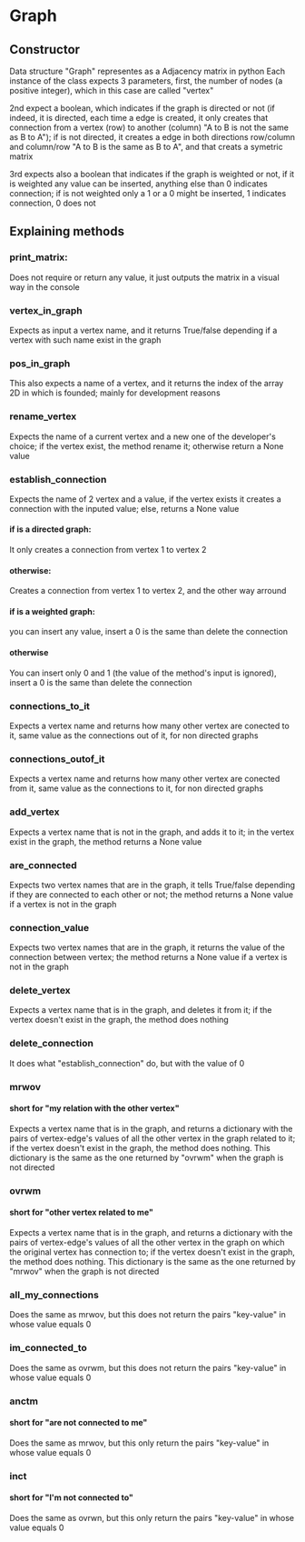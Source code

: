 # Graph

## Constructor
Data structure "Graph" representes as a Adjacency matrix in python
Each instance of the class expects 3 parameters, first, the number of nodes (a positive integer), which in this case are called "vertex"

2nd expect a boolean, which indicates if the graph is directed or not (if indeed, it is directed, each time a edge is created, it only creates that connection from a vertex (row) to another (column) "A to B is not the same as B to A"); if is not directed, it creates a edge in both directions row/column and column/row "A to B is the same as B to A", and that creats a symetric matrix

3rd expects also a boolean that indicates if the graph is weighted or not, if it is weighted any value can be inserted, anything else than 0 indicates connection; if is not weighted only a 1 or a 0 might be inserted, 1 indicates connection, 0 does not

## Explaining methods
### print_matrix:
Does not require or return any value, it just outputs the matrix in a visual way in the console

### vertex_in_graph
Expects as input a vertex name, and it returns True/false depending if a vertex with such name exist in the graph

### pos_in_graph
This also expects a name of a vertex, and it returns the index of the array 2D in which is founded; mainly for development reasons

### rename_vertex
Expects the name of a current vertex and a new one of the developer's choice; if the vertex exist, the method rename it; otherwise return a None value

### establish_connection
Expects the name of 2 vertex and a value, if the vertex exists it creates a connection with the inputed value; else, returns a None value
#### if is a directed graph:
It only creates a connection from vertex 1 to vertex 2
#### otherwise:
Creates a connection from vertex 1 to vertex 2, and the other way arround
#### if is a weighted graph:
you can insert any value, insert a 0 is the same than delete the connection
#### otherwise
You can insert only 0 and 1 (the value of the method's input is ignored), insert a 0 is the same than delete the connection


### connections_to_it
Expects a vertex name and returns how many other vertex are conected to it, same value as the connections out of it, for non directed graphs

### connections_outof_it
Expects a vertex name and returns how many other vertex are conected from it, same value as the connections to it, for non directed graphs

### add_vertex
Expects a vertex name that is not in the graph, and adds it to it; in the vertex exist in the graph, the method returns a None value

### are_connected
Expects two vertex names that are in the graph, it tells True/false depending if they are connected to each other or not; the method returns a None value if a vertex is not in the graph

### connection_value
Expects two vertex names that are in the graph, it returns the value of the connection between vertex; the method returns a None value if a vertex is not in the graph

### delete_vertex
Expects a vertex name that is in the graph, and deletes it from it; if the vertex doesn't exist in the graph, the method does nothing

### delete_connection
It does what "establish_connection" do, but with the value of 0

### mrwov
#### short for "my relation with the other vertex"
Expects a vertex name that is in the graph, and returns a dictionary with the pairs of vertex-edge's values of all the other vertex in the graph related to it; if the vertex doesn't exist in the graph, the method does nothing. This dictionary is the same as the one returned by "ovrwm" when the graph is not directed

### ovrwm
#### short for "other vertex related to me"
Expects a vertex name that is in the graph, and returns a dictionary with the pairs of vertex-edge's values of all the other vertex in the graph on which the original vertex has connection to; if the vertex doesn't exist in the graph, the method does nothing. This dictionary is the same as the one returned by "mrwov" when the graph is not directed

### all_my_connections
Does the same as mrwov, but this does not return the pairs "key-value" in whose value equals 0

### im_connected_to
Does the same as ovrwm, but this does not return the pairs "key-value" in whose value equals 0

### anctm
#### short for "are not connected to me"
Does the same as mrwov, but this only return the pairs "key-value" in whose value equals 0

### inct
#### short for "I'm not connected to"
Does the same as ovrwn, but this only return the pairs "key-value" in whose value equals 0
